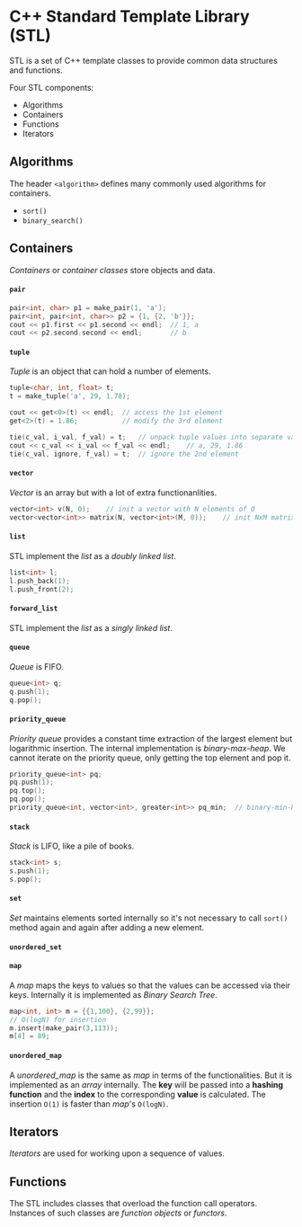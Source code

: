 # C++ Standard Template Library (STL)

STL is a set of C++ template classes to provide common data structures and functions.

Four STL components:
- Algorithms
- Containers
- Functions
- Iterators

## Algorithms

The header `<algorithm>` defines many commonly used algorithms for containers.

- `sort()`
- `binary_search()`

## Containers

*Containers* or *container classes* store objects and data.

#### `pair`

```c++
pair<int, char> p1 = make_pair(1, 'a');
pair<int, pair<int, char>> p2 = {1, {2, 'b'}};
cout << p1.first << p1.second << endl;  // 1, a
cout << p2.second.second << endl;       // b
```

#### `tuple`

*Tuple* is an object that can hold a number of elements.

```c++
tuple<char, int, float> t;
t = make_tuple('a', 29, 1.78);

cout << get<0>(t) << endl;  // access the 1st element
get<2>(t) = 1.86;           // modify the 3rd element

tie(c_val, i_val, f_val) = t;   // unpack tuple values into separate variables
cout << c_val << i_val << f_val << endl;    // a, 29, 1.86
tie(c_val, ignore, f_val) = t;  // ignore the 2nd element
```

#### `vector`

*Vector* is an array but with a lot of extra functionanlities.

```c++
vector<int> v(N, 0);    // init a vector with N elements of 0
vector<vector<int>> matrix(N, vector<int>(M, 0));    // init NxM matrix filled with all 0
```

#### `list`

STL implement the *list* as a *doubly linked list*.

```c++
list<int> l;
l.push_back(1);
l.push_front(2);
```

#### `forward_list`

STL implement the *list* as a *singly linked list*.

#### `queue`

*Queue* is FIFO.

```c++
queue<int> q;
q.push(1);
q.pop();
```

#### `priority_queue`

*Priority queue* provides a constant time extraction of the largest element but logarithmic insertion. The internal implementation is *binary-max-heap*. We cannot iterate on the priority queue, only getting the top element and pop it.

```c++
priority_queue<int> pq;
pq.push(1);
pq.top();
pq.pop();
priority_queue<int, vector<int>, greater<int>> pq_min;  // binary-min-heap
```

#### `stack`

*Stack* is LIFO, like a pile of books.

```c++
stack<int> s;
s.push(1);
s.pop();
```

#### `set`

*Set* maintains elements sorted internally so it's not necessary to call `sort()` method again and again after adding a new element.

#### `unordered_set`

#### `map`

A *map* maps the keys to values so that the values can be accessed via their keys. Internally it is implemented as *Binary Search Tree*.

```c++
map<int, int> m = {{1,100}, {2,99}};
// O(logN) for insertion
m.insert(make_pair(3,113));
m[4] = 89;
```

#### `unordered_map`

A *unordered_map* is the same as *map* in terms of the functionalities. But it is implemented as an *array* internally. The **key** will be passed into a **hashing function** and the **index** to the corresponding **value** is calculated. The insertion `O(1)` is faster than *map*'s `O(logN)`.

## Iterators

*Iterators* are used for working upon a sequence of values.

## Functions

The STL includes classes that overload the function call operators. Instances of such classes are *function objects* or *functors*.